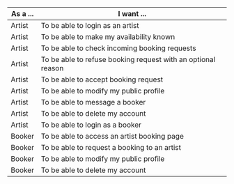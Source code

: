 | As a ...  | I want ...  | 
|---|---|
| Artist | To be able to login as an artist |
| Artist | To be able to make my availability known |
| Artist | To be able to check incoming booking requests |
| Artist | To be able to refuse booking request with an optional reason |
| Artist | To be able to accept booking request |
| Artist | To be able to modify my public profile |
| Artist | To be able to message a booker |
| Artist | To be able to delete my account |
| Artist | To be able to login as a booker|
| Booker | To be able to access an artist booking page |
| Booker | To be able to request a booking to an artist |
| Booker | To be able to modify my public profile |
| Booker | To be able to delete my account |